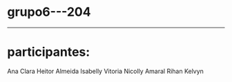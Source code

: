 # grupo6---204
---
# participantes:
Ana Clara 
Heitor Almeida
Isabelly Vitoria
Nicolly Amaral
Rihan Kelvyn
